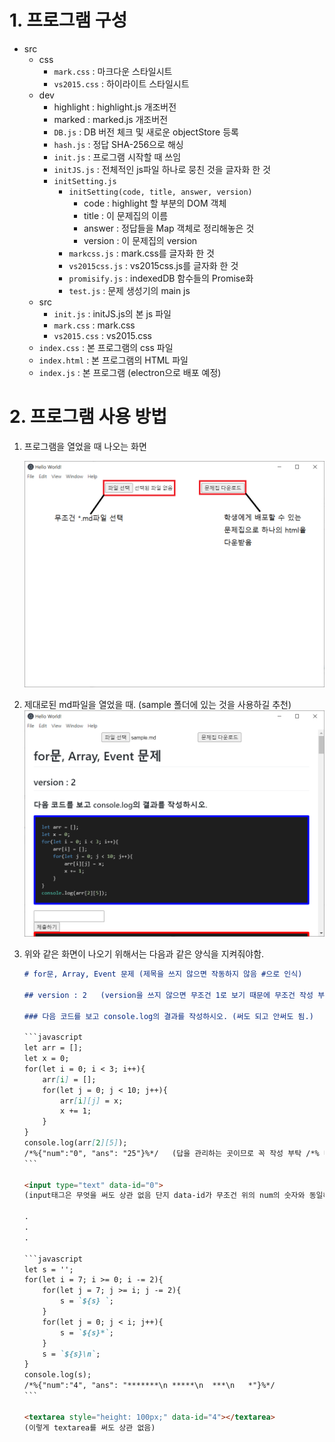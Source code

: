 # 1. 프로그램 구성

- src
  - css
    - `mark.css` : 마크다운 스타일시트
    - `vs2015.css` : 하이라이트 스타일시트
  - dev
    - highlight : highlight.js 개조버전
    - marked : marked.js 개조버전
    - `DB.js` : DB 버전 체크 및 새로운 objectStore 등록
    - `hash.js` : 정답 SHA-256으로 해싱
    - `init.js` : 프로그램 시작할 때 쓰임
    - `initJS.js` : 전체적인 js파일 하나로 뭉친 것을 글자화 한 것
    - `initSetting.js`
      - `initSetting(code, title, answer, version)`
        - code : highlight 할 부분의 DOM 객체
        - title : 이 문제집의 이름
        - answer : 정답들을 Map 객체로 정리해놓은 것
        - version : 이 문제집의 version
      - `markcss.js` : mark.css를 글자화 한 것
      - `vs2015css.js` : vs2015css.js를 글자화 한 것
      - `promisify.js` : indexedDB 함수들의 Promise화
      - `test.js` : 문제 생성기의 main js
  - src
    - `init.js` : initJS.js의 본 js 파일
    - `mark.css` : mark.css
    - `vs2015.css` : vs2015.css
  - `index.css` : 본 프로그램의 css 파일
  - `index.html` : 본 프로그램의 HTML 파일
  - `index.js` : 본 프로그램 (electron으로 배포 예정)



# 2. 프로그램 사용 방법

1. 프로그램을 열었을 때 나오는 화면

   ![1](./img/1.PNG)

   

2. 제대로된 md파일을 열었을 때. (sample 폴더에 있는 것을 사용하길 추천)
   ![2](./img/2.PNG)

   

3. 위와 같은 화면이 나오기 위해서는 다음과 같은 양식을 지켜줘야함.

   ```markdown
   # for문, Array, Event 문제 (제목을 쓰지 않으면 작동하지 않음 #으로 인식)
   
   ## version : 2	(version을 쓰지 않으면 무조건 1로 보기 때문에 무조건 작성 부탁, ##으로 인식)
   
   ### 다음 코드를 보고 console.log의 결과를 작성하시오. (써도 되고 안써도 됨.)
   
   ​```javascript
   let arr = [];
   let x = 0;
   for(let i = 0; i < 3; i++){
       arr[i] = [];
       for(let j = 0; j < 10; j++){
           arr[i][j] = x;
           x += 1;
       }
   }
   console.log(arr[2][5]);
   /*%{"num":"0", "ans": "25"}%*/	(답을 관리하는 곳이므로 꼭 작성 부탁 /*% 내용 %*/. 내용은 JSON양식)
   ​```
   
   <input type="text" data-id="0">	
   (input태그은 무엇을 써도 상관 없음 단지 data-id가 무조건 위의 num의 숫자와 동일해야함.)
   
   .
   .
   .
   
   ​```javascript
   let s = '';
   for(let i = 7; i >= 0; i -= 2){
       for(let j = 7; j >= i; j -= 2){
           s = `${s} `;
       }
       for(let j = 0; j < i; j++){
           s = `${s}*`;
       }
       s = `${s}\n`;
   }
   console.log(s);
   /*%{"num":"4", "ans": "*******\n *****\n  ***\n   *"}%*/
   ​```
   
   <textarea style="height: 100px;" data-id="4"></textarea>
   (이렇게 textarea를 써도 상관 없음)
   ```
